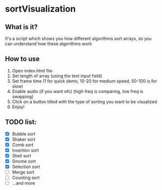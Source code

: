 # sortVisualization
## What is it?
It's a script which shows you how different algorithms sort arrays, so you can understand how these algorithms work
## How to use
1. Open index.html file
2. Set length of array (using the text input field)
3. Set frame time (1 for quick demo, 10-20 for medium speed, 50-100 is for slow)
4. Enable audio (if you want ofc) (high freq is comparing, low freq is swapping)
5. Click on a button titled with the type of sorting you want to be visualized
6. Enjoy!
## TODO list:
 - [x] Bubble sort
 - [x] Shaker sort
 - [x] Comb sort
 - [x] Insertion sort
 - [x] Shell sort
 - [x] Gnome sort
 - [x] Selection sort
 - [ ] Merge sort
 - [ ] Counting sort
 - [ ] ...and more
